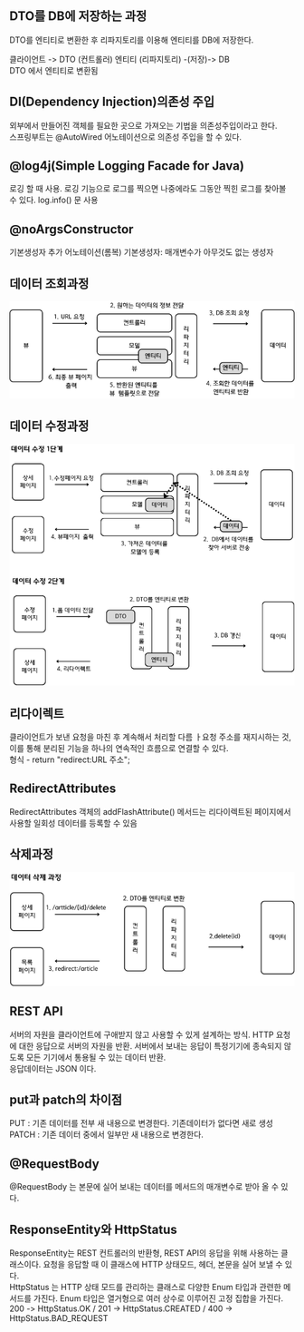 <h2>DTO를 DB에 저장하는 과정 </h2>
DTO를 엔티티로 변환한 후 리파지토리를 이용해 엔티티를 DB에 저장한다. 

클라이언트 -> DTO (컨트롤러) 엔티티 (리파지토리)  -(저장)-> DB <br/>
DTO 에서 엔티티로 변환됨
              

<h2>DI(Dependency Injection)의존성 주입 </h2>

외부에서 만들어진 객체를 필요한 곳으로 가져오는 기법을 의존성주입이라고 한다. <br/>
스프링부트는 @AutoWired 어노테이션으로 의존성 주입을 할 수 있다. 

<h2>@log4j(Simple Logging Facade for Java)</h2>

로깅 할 때 사용. 로깅 기능으로 로그를 찍으면 나중에라도 그동안 찍힌 로그를 찾아볼 수 있다. log.info() 문 사용

<h2>@noArgsConstructor </h2>
기본생성자 추가 어노테이션(롬복)   기본생성자: 매개변수가 아무것도 없는 생성자

<h2>데이터 조회과정</h2>
<img src="https://github.com/skal48/springboot_JPA/blob/main/%EA%B7%B8%EB%A6%BC/read_process.png?raw=true">

<h2>데이터 수정과정</h2>             
<img src="https://github.com/skal48/springboot_JPA/blob/main/%EA%B7%B8%EB%A6%BC/%EB%8D%B0%EC%9D%B4%ED%84%B0%20%EC%88%98%EC%A0%95.png?raw=true">

<h2>리다이렉트</h2>

클라이언트가 보낸 요청을 마친 후 계속해서 처리할 다름 ㅏ요청 주소를 재지시하는 것, 이를 통해 분리된 기능을 하나의 연속적인 흐름으로 연결할 수 있다. <br/>
형식 - return "redirect:URL 주소"; 

<h2>RedirectAttributes</h2>
RedirectAttributes 객체의  addFlashAttribute() 메서드는 리다이렉트된 페이지에서 사용할 일회성 데이터를 등록할 수 있음

<h2>삭제과정</h2>
<img src="https://raw.githubusercontent.com/skal48/springboot_JPA/5d4cd3fa005f76362b76ac244bd8a70c08de6e4a/%EA%B7%B8%EB%A6%BC/%EB%8D%B0%EC%9D%B4%ED%84%B0%20%EC%82%AD%EC%A0%9C.png">

<h2>REST API</h2>
서버의 자원을 클라이언트에 구애받지 않고 사용할 수 있게 설계하는 방식. HTTP 요청에 대한 응답으로 서버의 자원을 반환. 서버에서 보내는 응답이 특정기기에 종속되지 않도록 모든 기기에서 통용될 수 있는 데이터 반환.<br/>
응답데이터는 JSON 이다.

<h2>put과 patch의 차이점</h2>
PUT : 기존 데이터를 전부 새 내용으로 변경한다. 기존데이터가 없다면 새로 생성
PATCH : 기존 데이터 중에서 일부만 새 내용으로 변경한다.

<h2>@RequestBody</h2>
@RequestBody 는 본문에 실어 보내는 데이터를 메서드의 매개변수로 받아 올 수 있다. 

<h2>ResponseEntity와 HttpStatus</h2>
ResponseEntity는 REST 컨트롤러의 반환형, REST API의 응답을 위해 사용하는 클래스이다. 요청을 응답할 때 이 클래스에 HTTP 상태모드, 헤더, 본문을 실어 보낼 수 있다. <br/>
HttpStatus 는 HTTP 상태 모드를 관리하는 클래스로 다양한 Enum 타입과 관련한 메서드를 가진다. Enum 타입은 열거형으로 여러 상수로 이루어진 고정 집합을 가진다. <br/>
200 -> HttpStatus.OK /  201 -> HttpStatus.CREATED /   400 -> HttpStatus.BAD_REQUEST


